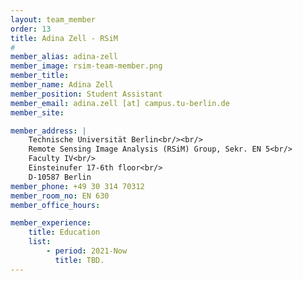 ```yaml
---
layout: team_member
order: 13
title: Adina Zell - RSiM
#
member_alias: adina-zell
member_image: rsim-team-member.png
member_title:
member_name: Adina Zell
member_position: Student Assistant
member_email: adina.zell [at] campus.tu-berlin.de
member_site:

member_address: |
    Technische Universität Berlin<br/><br/>
    Remote Sensing Image Analysis (RSiM) Group, Sekr. EN 5<br/>
    Faculty IV<br/>
    Einsteinufer 17-6th floor<br/>
    D-10587 Berlin
member_phone: +49 30 314 70312
member_room_no: EN 630
member_office_hours:

member_experience:
    title: Education
    list:
        - period: 2021-Now
          title: TBD.
---
```

